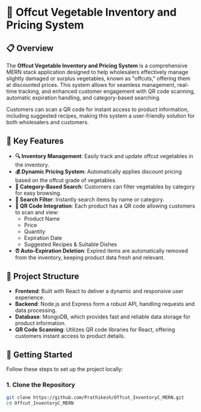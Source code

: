 # 🥦 Offcut Vegetable Inventory and Pricing System


## 📋 Overview

The **Offcut Vegetable Inventory and Pricing System** is a comprehensive MERN stack application designed to help wholesalers effectively manage slightly damaged or surplus vegetables, known as "offcuts," offering them at discounted prices. This system allows for seamless management, real-time tracking, and enhanced customer engagement with QR code scanning, automatic expiration handling, and category-based searching. 

Customers can scan a QR code for instant access to product information, including suggested recipes, making this system a user-friendly solution for both wholesalers and customers.

## 🎯 Key Features

- **🔍 Inventory Management**: Easily track and update offcut vegetables in the inventory.
- **💰 Dynamic Pricing System**: Automatically applies discount pricing based on the offcut grade of vegetables.
- **🔖 Category-Based Search**: Customers can filter vegetables by category for easy browsing.
- **🔎 Search Filter**: Instantly search items by name or category.
- **📱 QR Code Integration**: Each product has a QR code allowing customers to scan and view:
  - Product Name
  - Price
  - Quantity
  - Expiration Date
  - Suggested Recipes & Suitable Dishes
- **⏰ Auto-Expiration Deletion**: Expired items are automatically removed from the inventory, keeping product data fresh and relevant.

## 📂 Project Structure

- **Frontend**: Built with React to deliver a dynamic and responsive user experience.
- **Backend**: Node.js and Express form a robust API, handling requests and data processing.
- **Database**: MongoDB, which provides fast and reliable data storage for product information.
- **QR Code Scanning**: Utilizes QR code libraries for React, offering customers instant access to product details.

## 🚀 Getting Started

Follow these steps to set up the project locally:

### 1. Clone the Repository

```bash
git clone https://github.com/Prathikesh/Offcut_InventoryC_MERN.git
cd Offcut_InventoryC_MERN
